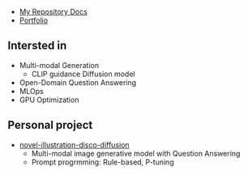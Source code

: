 - [My Repository Docs](REPO.md)
- [Portfolio](https://github.com/naem1023/LaTex-Resume-and-CV/blob/main/porfolio/%EB%B0%95%EC%84%B1%ED%98%B8-%ED%8F%AC%ED%8A%B8%ED%8F%B4%EB%A6%AC%EC%98%A4.pdf)


## Intersted in
- Multi-modal Generation
  - CLIP guidance Diffusion model
- Open-Domain Question Answering
- MLOps
- GPU Optimization

## Personal project
- [novel-illustration-disco-diffusion](https://github.com/naem1023/novel-illustration-disco-diffusion)
  - Multi-modal image generative model with Question Answering
  - Prompt progrmming: Rule-based, P-tuning

